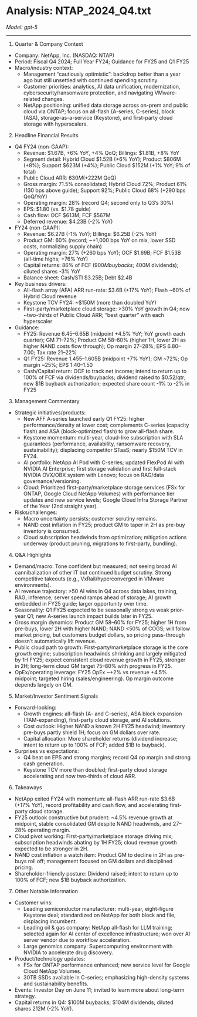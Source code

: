 # Analysis: NTAP_2024_Q4.txt

*Model: gpt-5*

---

1) Quarter & Company Context
- Company: NetApp, Inc. (NASDAQ: NTAP)
- Period: Fiscal Q4 2024; Full Year FY24; Guidance for FY25 and Q1 FY25
- Macro/industry context:
  - Management “cautiously optimistic”: backdrop better than a year ago but still unsettled with continued spending scrutiny.
  - Customer priorities: analytics, AI data unification, modernization, cybersecurity/ransomware protection, and navigating VMware-related changes.
  - NetApp positioning: unified data storage across on-prem and public cloud via ONTAP; focus on all-flash (A-series, C-series), block (ASA), storage-as-a-service (Keystone), and first-party cloud storage with hyperscalers.

2) Headline Financial Results
- Q4 FY24 (non-GAAP):
  - Revenue: $1.67B, +6% YoY, +4% QoQ; Billings: $1.81B, +8% YoY
  - Segment detail: Hybrid Cloud $1.52B (+6% YoY); Product $806M (+8%); Support $623M (+4%); Public Cloud $152M (+1% YoY; 9% of total)
  - Public Cloud ARR: $630M (+2% YoY; +$22M QoQ)
  - Gross margin: 71.5% consolidated; Hybrid Cloud 72%; Product 61% (130 bps above guide); Support 92%; Public Cloud 68% (+290 bps QoQ/YoY)
  - Operating margin: 28% (record Q4; second only to Q3’s 30%)
  - EPS: $1.80 (vs. $1.78 guide)
  - Cash flow: OCF $613M; FCF $567M
  - Deferred revenue: $4.23B (-2% YoY)
- FY24 (non-GAAP):
  - Revenue: $6.27B (-1% YoY); Billings: $6.25B (-2% YoY)
  - Product GM: 60% (record; ~+1,000 bps YoY on mix, lower SSD costs, normalizing supply chain)
  - Operating margin: 27% (+260 bps YoY); OCF $1.69B; FCF $1.53B (all-time highs; +76% YoY)
  - Capital returns: 86% of FCF ($900M buybacks; ~$400M dividends); diluted shares -3% YoY
  - Balance sheet: Cash/STI $3.25B; Debt $2.4B
- Key business drivers:
  - All-flash array (AFA) ARR run-rate: $3.6B (+17% YoY); Flash ~60% of Hybrid Cloud revenue
  - Keystone TCV FY24: ~$150M (more than doubled YoY)
  - First-party/marketplace cloud storage: >30% YoY growth in Q4; now ~two-thirds of Public Cloud ARR; “best quarter” with each hyperscaler
- Guidance:
  - FY25: Revenue $6.45–$6.65B (midpoint +4.5% YoY; YoY growth each quarter); GM 71–72%; Product GM 58–60% (higher 1H, lower 2H as higher NAND costs flow through); Op margin 27–28%; EPS $6.80–$7.00; Tax rate 21–22%
  - Q1 FY25: Revenue $1.455–$1.605B (midpoint +7% YoY); GM ~72%; Op margin ~25%; EPS $1.40–$1.50
  - Cash/Capital return: OCF to track net income; intend to return up to 100% of FCF via dividends/buybacks; dividend raised to $0.52/qtr; new $1B buyback authorization; expected share count -1% to -2% in FY25

3) Management Commentary
- Strategic initiatives/products:
  - New AFF A-series launched early Q1 FY25: higher performance/density at lower cost; complements C-series (capacity flash) and ASA (block-optimized flash) to grow all-flash share.
  - Keystone momentum: multi-year, cloud-like subscription with SLA guarantees (performance, availability, ransomware recovery, sustainability); displacing competitor STaaS; nearly $150M TCV in FY24.
  - AI portfolio: NetApp AI Pod with C-series; updated FlexPod AI with NVIDIA AI Enterprise; first storage validation and first full-stack NVIDIA OVX/OBX system with Lenovo; focus on RAG/data governance/versioning.
  - Cloud: Prioritized first-party/marketplace storage services (FSx for ONTAP, Google Cloud NetApp Volumes) with performance tier updates and new service levels; Google Cloud Infra Storage Partner of the Year (2nd straight year).
- Risks/challenges:
  - Macro uncertainty persists; customer scrutiny remains.
  - NAND cost inflation in FY25; product GM to taper in 2H as pre-buy inventory is consumed.
  - Cloud subscription headwinds from optimization; mitigation actions underway (product pruning, migrations to first-party, bundling).

4) Q&A Highlights
- Demand/macro: Tone confident but measured; not seeing broad AI cannibalization of other IT but continued budget scrutiny. Strong competitive takeouts (e.g., VxRail/hyperconverged in VMware environments).
- AI revenue trajectory: >50 AI wins in Q4 across data lakes, training, RAG, inference; server spend ramps ahead of storage; AI growth embedded in FY25 guide; larger opportunity over time.
- Seasonality: Q1 FY25 expected to be seasonally strong vs weak prior-year Q1; new A-series launch impact builds later in FY25.
- Gross margin dynamics: Product GM 58–60% for FY25; higher 1H from pre-buys, lower 2H with higher NAND; NAND <50% of COGS; will follow market pricing, but customers budget dollars, so pricing pass-through doesn’t automatically lift revenue.
- Public cloud path to growth: First-party/marketplace storage is the core growth engine; subscription headwinds shrinking and largely mitigated by 1H FY25; expect consistent cloud revenue growth in FY25, stronger in 2H; long-term cloud GM target 75–80% with progress in FY25.
- OpEx/operating leverage: FY25 OpEx ~+2% vs revenue +4.5% midpoint; targeted hiring (sales/engineering). Op margin outcome depends largely on GM.

5) Market/Investor Sentiment Signals
- Forward-looking:
  - Growth engines: all-flash (A- and C-series), ASA block expansion (TAM-expanding), first-party cloud storage, and AI solutions.
  - Cost outlook: Higher NAND a known 2H FY25 headwind; inventory pre-buys partly shield 1H; focus on GM dollars over rate.
  - Capital allocation: More shareholder returns (dividend increase; intent to return up to 100% of FCF; added $1B to buyback).
- Surprises vs expectations:
  - Q4 beat on EPS and strong margins; record Q4 op margin and strong cash generation.
  - Keystone TCV more than doubled; first-party cloud storage accelerating and now two-thirds of cloud ARR.

6) Takeaways
- NetApp exited FY24 with momentum: all-flash ARR run-rate $3.6B (+17% YoY), record profitability and cash flow, and accelerating first-party cloud storage.
- FY25 outlook constructive but prudent: ~4.5% revenue growth at midpoint, stable consolidated GM despite NAND headwinds, and 27–28% operating margin.
- Cloud pivot working: First-party/marketplace storage driving mix; subscription headwinds abating by 1H FY25; cloud revenue growth expected to be stronger in 2H.
- NAND cost inflation a watch item: Product GM to decline in 2H as pre-buys roll off; management focused on GM dollars and disciplined pricing.
- Shareholder-friendly posture: Dividend raised; intent to return up to 100% of FCF; new $1B buyback authorization.

7) Other Notable Information
- Customer wins:
  - Leading semiconductor manufacturer: multi-year, eight-figure Keystone deal; standardized on NetApp for both block and file, displacing incumbent.
  - Leading oil & gas company: NetApp all-flash for LLM training; selected again for AI center of excellence infrastructure; won over AI server vendor due to workflow acceleration.
  - Large genomics company: Supercomputing environment with NVIDIA to accelerate drug discovery.
- Product/technology updates:
  - FSx for ONTAP performance enhanced; new service level for Google Cloud NetApp Volumes.
  - 30TB SSDs available in C-series; emphasizing high-density systems and sustainability benefits.
- Events: Investor Day on June 11; invited to learn more about long-term strategy.
- Capital returns in Q4: $100M buybacks; $104M dividends; diluted shares 212M (-2% YoY).